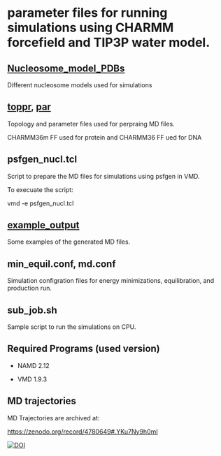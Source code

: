 # parameter files for running simulations using CHARMM forcefield and TIP3P water model.

## [Nucleosome_model_PDBs](Nucleosome_model_PDBs)
Different nucleosome models used for simulations


##  [toppr](toppr), [par](par)
Topology and parameter files used for perpraing MD files.

CHARMM36m FF used for protein and CHARMM36 FF ued for DNA 

## psfgen_nucl.tcl 
Script to prepare the MD files for simulations using psfgen in VMD.

To execuate the script:

vmd -e psfgen_nucl.tcl 

## [example_output](example_output)
Some examples of the generated MD files. 

## min_equil.conf, md.conf
Simulation configration files for energy minimizations, equilibration, and production run.

## sub_job.sh
Sample script to run the simulations on CPU.

## Required Programs (used version)

* NAMD 2.12

* VMD 1.9.3

## MD trajectories

MD Trajectories are archived at: 

https://zenodo.org/record/4780649#.YKu7Ny9h0mI

[![DOI](https://zenodo.org/badge/DOI/10.5281/zenodo.4780649.svg)](https://doi.org/10.5281/zenodo.4780649)
